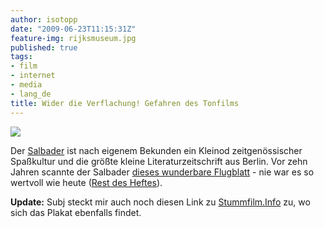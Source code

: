 ```yaml
---
author: isotopp
date: "2009-06-23T11:15:31Z"
feature-img: rijksmuseum.jpg
published: true
tags:
- film
- internet
- media
- lang_de
title: Wider die Verflachung! Gefahren des Tonfilms
---
```

![](https://blog.koehntopp.info/uploads/salbader-tonfilm.gif)

Der [Salbader](http://www.salbader.de/) ist nach eigenem Bekunden ein Kleinod zeitgenössischer Spaßkultur und die größte kleine Literaturzeitschrift aus Berlin. Vor zehn Jahren scannte der Salbader [dieses wunderbare Flugblatt](http://www.salbader.de/heft/nummer25/027.html/) - nie war es so wertvoll wie heute ([Rest des Heftes](http://www.salbader.de/heft/nummer25)).

**Update:** Subj steckt mir auch noch diesen Link zu [Stummfilm.Info](http://www.stummfilm.info/tonfilm_ist_kitsch.html) zu, wo sich das Plakat ebenfalls findet.
